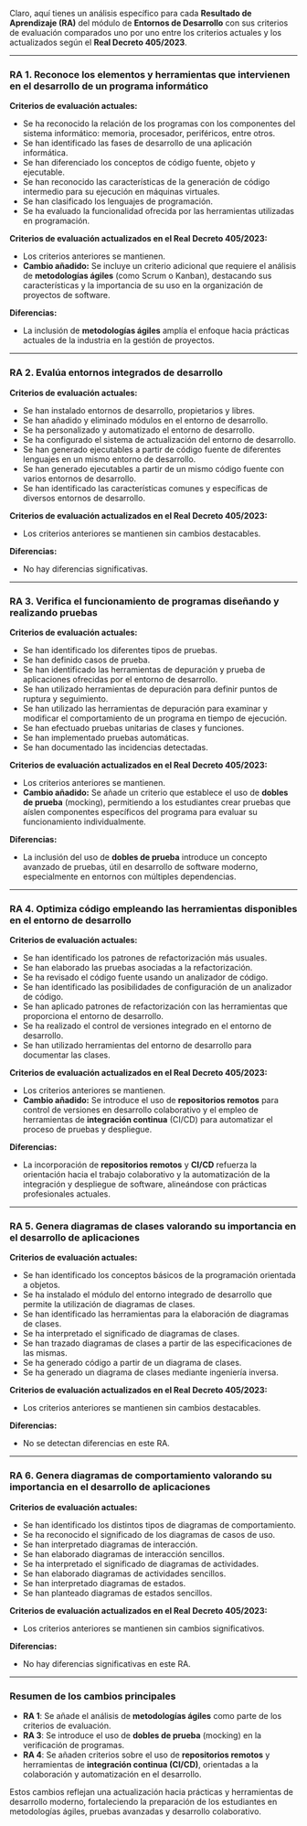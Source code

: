 Claro, aquí tienes un análisis específico para cada **Resultado de Aprendizaje (RA)** del módulo de **Entornos de Desarrollo** con sus criterios de evaluación comparados uno por uno entre los criterios actuales y los actualizados según el **Real Decreto 405/2023**.

---

### **RA 1. Reconoce los elementos y herramientas que intervienen en el desarrollo de un programa informático**

**Criterios de evaluación actuales:**
- Se ha reconocido la relación de los programas con los componentes del sistema informático: memoria, procesador, periféricos, entre otros.
- Se han identificado las fases de desarrollo de una aplicación informática.
- Se han diferenciado los conceptos de código fuente, objeto y ejecutable.
- Se han reconocido las características de la generación de código intermedio para su ejecución en máquinas virtuales.
- Se han clasificado los lenguajes de programación.
- Se ha evaluado la funcionalidad ofrecida por las herramientas utilizadas en programación.

**Criterios de evaluación actualizados en el Real Decreto 405/2023:**
- Los criterios anteriores se mantienen.
- **Cambio añadido:** Se incluye un criterio adicional que requiere el análisis de **metodologías ágiles** (como Scrum o Kanban), destacando sus características y la importancia de su uso en la organización de proyectos de software.

**Diferencias:**
- La inclusión de **metodologías ágiles** amplía el enfoque hacia prácticas actuales de la industria en la gestión de proyectos.

---

### **RA 2. Evalúa entornos integrados de desarrollo**

**Criterios de evaluación actuales:**
- Se han instalado entornos de desarrollo, propietarios y libres.
- Se han añadido y eliminado módulos en el entorno de desarrollo.
- Se ha personalizado y automatizado el entorno de desarrollo.
- Se ha configurado el sistema de actualización del entorno de desarrollo.
- Se han generado ejecutables a partir de código fuente de diferentes lenguajes en un mismo entorno de desarrollo.
- Se han generado ejecutables a partir de un mismo código fuente con varios entornos de desarrollo.
- Se han identificado las características comunes y específicas de diversos entornos de desarrollo.

**Criterios de evaluación actualizados en el Real Decreto 405/2023:**
- Los criterios anteriores se mantienen sin cambios destacables.

**Diferencias:**
- No hay diferencias significativas.

---

### **RA 3. Verifica el funcionamiento de programas diseñando y realizando pruebas**

**Criterios de evaluación actuales:**
- Se han identificado los diferentes tipos de pruebas.
- Se han definido casos de prueba.
- Se han identificado las herramientas de depuración y prueba de aplicaciones ofrecidas por el entorno de desarrollo.
- Se han utilizado herramientas de depuración para definir puntos de ruptura y seguimiento.
- Se han utilizado las herramientas de depuración para examinar y modificar el comportamiento de un programa en tiempo de ejecución.
- Se han efectuado pruebas unitarias de clases y funciones.
- Se han implementado pruebas automáticas.
- Se han documentado las incidencias detectadas.

**Criterios de evaluación actualizados en el Real Decreto 405/2023:**
- Los criterios anteriores se mantienen.
- **Cambio añadido:** Se añade un criterio que establece el uso de **dobles de prueba** (mocking), permitiendo a los estudiantes crear pruebas que aíslen componentes específicos del programa para evaluar su funcionamiento individualmente.

**Diferencias:**
- La inclusión del uso de **dobles de prueba** introduce un concepto avanzado de pruebas, útil en desarrollo de software moderno, especialmente en entornos con múltiples dependencias.

---

### **RA 4. Optimiza código empleando las herramientas disponibles en el entorno de desarrollo**

**Criterios de evaluación actuales:**
- Se han identificado los patrones de refactorización más usuales.
- Se han elaborado las pruebas asociadas a la refactorización.
- Se ha revisado el código fuente usando un analizador de código.
- Se han identificado las posibilidades de configuración de un analizador de código.
- Se han aplicado patrones de refactorización con las herramientas que proporciona el entorno de desarrollo.
- Se ha realizado el control de versiones integrado en el entorno de desarrollo.
- Se han utilizado herramientas del entorno de desarrollo para documentar las clases.

**Criterios de evaluación actualizados en el Real Decreto 405/2023:**
- Los criterios anteriores se mantienen.
- **Cambio añadido:** Se introduce el uso de **repositorios remotos** para control de versiones en desarrollo colaborativo y el empleo de herramientas de **integración continua** (CI/CD) para automatizar el proceso de pruebas y despliegue.

**Diferencias:**
- La incorporación de **repositorios remotos** y **CI/CD** refuerza la orientación hacia el trabajo colaborativo y la automatización de la integración y despliegue de software, alineándose con prácticas profesionales actuales.

---

### **RA 5. Genera diagramas de clases valorando su importancia en el desarrollo de aplicaciones**

**Criterios de evaluación actuales:**
- Se han identificado los conceptos básicos de la programación orientada a objetos.
- Se ha instalado el módulo del entorno integrado de desarrollo que permite la utilización de diagramas de clases.
- Se han identificado las herramientas para la elaboración de diagramas de clases.
- Se ha interpretado el significado de diagramas de clases.
- Se han trazado diagramas de clases a partir de las especificaciones de las mismas.
- Se ha generado código a partir de un diagrama de clases.
- Se ha generado un diagrama de clases mediante ingeniería inversa.

**Criterios de evaluación actualizados en el Real Decreto 405/2023:**
- Los criterios anteriores se mantienen sin cambios destacables.

**Diferencias:**
- No se detectan diferencias en este RA.

---

### **RA 6. Genera diagramas de comportamiento valorando su importancia en el desarrollo de aplicaciones**

**Criterios de evaluación actuales:**
- Se han identificado los distintos tipos de diagramas de comportamiento.
- Se ha reconocido el significado de los diagramas de casos de uso.
- Se han interpretado diagramas de interacción.
- Se han elaborado diagramas de interacción sencillos.
- Se ha interpretado el significado de diagramas de actividades.
- Se han elaborado diagramas de actividades sencillos.
- Se han interpretado diagramas de estados.
- Se han planteado diagramas de estados sencillos.

**Criterios de evaluación actualizados en el Real Decreto 405/2023:**
- Los criterios anteriores se mantienen sin cambios significativos.

**Diferencias:**
- No hay diferencias significativas en este RA.

---

### Resumen de los cambios principales

- **RA 1**: Se añade el análisis de **metodologías ágiles** como parte de los criterios de evaluación.
- **RA 3**: Se introduce el uso de **dobles de prueba** (mocking) en la verificación de programas.
- **RA 4**: Se añaden criterios sobre el uso de **repositorios remotos** y herramientas de **integración continua (CI/CD)**, orientadas a la colaboración y automatización en el desarrollo.

Estos cambios reflejan una actualización hacia prácticas y herramientas de desarrollo moderno, fortaleciendo la preparación de los estudiantes en metodologías ágiles, pruebas avanzadas y desarrollo colaborativo.